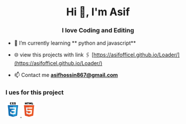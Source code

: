 <h1 align="center">Hi 👋, I'm Asif</h1>
<h3 align="center">I love Coding and Editing</h3>

- 🌱 I’m currently learning ** python and javascript**

- 🌐 view this projects with link 🖇️ [https://asifofficel.github.io/Loader/](https://asifofficel.github.io/Loader/)

- 📫 Contact me **asifhossin867@gmail.com**


<h3 align="left"> I ues for this project</h3>
<p align="left"> <a href="https://www.w3schools.com/css/" target="_blank" rel="noreferrer"> <img src="https://raw.githubusercontent.com/devicons/devicon/master/icons/css3/css3-original-wordmark.svg" alt="css3" width="40" height="40"/> </a> <a href="https://www.w3.org/html/" target="_blank" rel="noreferrer"> <img src="https://raw.githubusercontent.com/devicons/devicon/master/icons/html5/html5-original-wordmark.svg" alt="html5" width="40" height="40"/> </a> </p>

